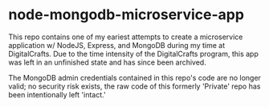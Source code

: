 # node-mongodb-microservice-app
This repo contains one of my eariest attempts to create a microservice application w/ NodeJS, Express, and MongoDB during my time at DigitalCrafts. Due to the time intensity of the DigitalCrafts program, this app was left in an unfinished state and has since been archived. 

The MongoDB admin credentials contained in this repo's code are no longer valid; no security risk exists, the raw code of this formerly 'Private' repo has been intentionally left 'intact.'





